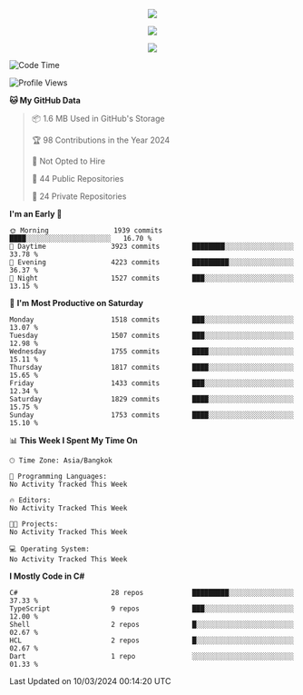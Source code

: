 <p align="center">
  <a href="say-hi.gif"> 
    <img align="center" src="say-hi.gif"/>
  </a>
</p>
<p align="center">
  <a href="https://github.com/htthinh1999">
    <img align="center" src="https://github-readme-stats-kappa-pink.vercel.app/api?username=htthinh1999&show_icons=true&count_private=true&theme=dracula"/>
  </a>
</p>
<p align="center">
  <a href="https://github.com/htthinh1999">
    <img src="https://github-readme-stats-kappa-pink.vercel.app/api/top-langs/?username=htthinh1999&layout=compact&langs_count=6&count_private=true&hide=tsql,hlsl,glsl,shaderlab&theme=dracula"/>
  </a>
</p>

<!--START_SECTION:waka-->
![Code Time](http://img.shields.io/badge/Code%20Time-0%20secs-blue)

![Profile Views](http://img.shields.io/badge/Profile%20Views-0-blue)

**🐱 My GitHub Data** 

> 📦 1.6 MB Used in GitHub's Storage 
 > 
> 🏆 98 Contributions in the Year 2024
 > 
> 🚫 Not Opted to Hire
 > 
> 📜 44 Public Repositories 
 > 
> 🔑 24 Private Repositories 
 > 
**I'm an Early 🐤** 

```text
🌞 Morning                1939 commits        ████░░░░░░░░░░░░░░░░░░░░░   16.70 % 
🌆 Daytime                3923 commits        ████████░░░░░░░░░░░░░░░░░   33.78 % 
🌃 Evening                4223 commits        █████████░░░░░░░░░░░░░░░░   36.37 % 
🌙 Night                  1527 commits        ███░░░░░░░░░░░░░░░░░░░░░░   13.15 % 
```
📅 **I'm Most Productive on Saturday** 

```text
Monday                   1518 commits        ███░░░░░░░░░░░░░░░░░░░░░░   13.07 % 
Tuesday                  1507 commits        ███░░░░░░░░░░░░░░░░░░░░░░   12.98 % 
Wednesday                1755 commits        ████░░░░░░░░░░░░░░░░░░░░░   15.11 % 
Thursday                 1817 commits        ████░░░░░░░░░░░░░░░░░░░░░   15.65 % 
Friday                   1433 commits        ███░░░░░░░░░░░░░░░░░░░░░░   12.34 % 
Saturday                 1829 commits        ████░░░░░░░░░░░░░░░░░░░░░   15.75 % 
Sunday                   1753 commits        ████░░░░░░░░░░░░░░░░░░░░░   15.10 % 
```


📊 **This Week I Spent My Time On** 

```text
🕑︎ Time Zone: Asia/Bangkok

💬 Programming Languages: 
No Activity Tracked This Week

🔥 Editors: 
No Activity Tracked This Week

🐱‍💻 Projects: 
No Activity Tracked This Week

💻 Operating System: 
No Activity Tracked This Week
```

**I Mostly Code in C#** 

```text
C#                       28 repos            █████████░░░░░░░░░░░░░░░░   37.33 % 
TypeScript               9 repos             ███░░░░░░░░░░░░░░░░░░░░░░   12.00 % 
Shell                    2 repos             █░░░░░░░░░░░░░░░░░░░░░░░░   02.67 % 
HCL                      2 repos             █░░░░░░░░░░░░░░░░░░░░░░░░   02.67 % 
Dart                     1 repo              ░░░░░░░░░░░░░░░░░░░░░░░░░   01.33 % 
```




 Last Updated on 10/03/2024 00:14:20 UTC
<!--END_SECTION:waka-->
